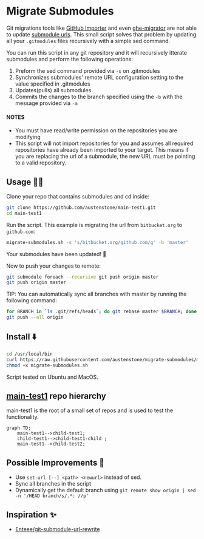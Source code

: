 # Migrate Submodules

Git migrations tools like [GitHub Importer](https://docs.github.com/en/get-started/importing-your-projects-to-github/importing-source-code-to-github/importing-a-repository-with-github-importer) and even [ghe-migrator](https://docs.github.com/en/enterprise-server@3.3/admin/user-management/migrating-data-to-and-from-your-enterprise/migrating-data-to-your-enterprise) are not able to update [submodule urls](https://git-scm.com/docs/gitmodules#Documentation/gitmodules.txt-submoduleltnamegturl). This small script solves that problem by updating all your `.gitmodules` files recursively with a simple sed command.

You can run this script in any git repository and it will recursively itterate submodules and perform the following operations:
1. Preform the sed command provided via `-s` on .gitmodules
2. Synchronizes submodules' remote URL configuration setting to the value specified in .gitmodules
3. Updates(pulls) all submodules.
4. Commits the changes to the branch specified using the `-b` with the message provided via `-m`

#### NOTES
- You must have read/write permission on the repositories you are modifying
- This script will not import repositories for you and assumes all required repositories have already been imported to your target. This means if you are replacing the url of a submodule, the new URL must be pointing to a valid repository.

## Usage 🏃‍♂️
Clone your repo that contains submodules and cd inside:
```bash
git clone https://github.com/austenstone/main-test1.git
cd main-test1
```

Run the script. This example is migrating the url from `bitbucket.org` to `github.com`:
```bash
migrate-submodules.sh -s 's/bitbucket.org/github.com/g' -b 'master'
```
Your submodules have been updated! 🎉

Now to push your changes to remote:
```bash
git submodule foreach --recursive git push origin master
git push origin master
```

TIP: You can automatically sync all branches with master by running the following command:
```bash
for BRANCH in `ls .git/refs/heads`; do git rebase master $BRANCH; done
git push --all origin
```

## Install ⬇️
```bash
cd /usr/local/bin
curl https://raw.githubusercontent.com/austenstone/migrate-submodules/main/migrate-submodules.sh > migrate-submodules.sh
chmod +x migrate-submodules.sh
```
Script tested on Ubuntu and MacOS.

## [main-test1](https://github.com/austenstone/main-test1) repo hierarchy
main-test1 is the root of a small set of repos and is used to test the functionality.
```mermaid
graph TD;
    main-test1-->child-test1;
    child-test1-->child-test1-child ;
    main-test1-->child-test2;
```

## Possible Improvements 🚧
- Use `set-url [--] <path> <newurl>` instead of sed.
- Sync all branches in the script
- Dynamically get the default branch using `git remote show origin | sed -n '/HEAD branch/s/.*: //p'`

## Inspiration ✨
- [Enteee/git-submodule-url-rewrite](https://github.com/Enteee/git-submodule-url-rewrite)
